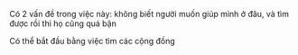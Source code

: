 Có 2 vấn đề trong việc này: không biết người muốn giúp mình ở đâu, và tìm được rồi thì họ cũng quá bận

Có thể bắt đầu bằng việc tìm các cộng đồng

